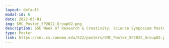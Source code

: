 ```yaml
---
layout: default
modal-id: 6
date: 2022-05-01
img: SMC_Poster_SP2022_Group02.png
description: SSU Week of Research & Creativity, Science Symposium Poster
type: Poster
link: https://smc.cs.sonoma.edu/S22/posters/SMC_Poster_SP2022_Group02.pdf
---
```


